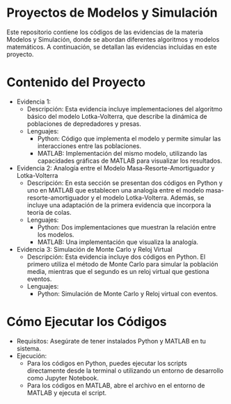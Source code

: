 # Proyectos de Modelos y Simulación

Este repositorio contiene los códigos de las evidencias de la materia Modelos y Simulación, donde se abordan diferentes algoritmos y modelos matemáticos. A continuación, se detallan las evidencias incluidas en este proyecto.

# Contenido del Proyecto

- Evidencia 1:
  - Descripción: Esta evidencia incluye implementaciones del algoritmo básico del modelo Lotka-Volterra, que describe la dinámica de poblaciones de depredadores y presas.
  - Lenguajes:
    - Python: Código que implementa el modelo y permite simular las interacciones entre las poblaciones.
    - MATLAB: Implementación del mismo modelo, utilizando las capacidades gráficas de MATLAB para visualizar los resultados.
- Evidencia 2: Analogía entre el Modelo Masa-Resorte-Amortiguador y Lotka-Volterra
  - Descripción: En esta sección se presentan dos códigos en Python y uno en MATLAB que establecen una analogía entre el modelo masa-resorte-amortiguador y el modelo Lotka-Volterra. Además, se incluye una adaptación de la primera evidencia que incorpora la teoría de colas.
  - Lenguajes:
    - Python: Dos implementaciones que muestran la relación entre los modelos.
    - MATLAB: Una implementación que visualiza la analogía.
- Evidencia 3: Simulación de Monte Carlo y Reloj Virtual
  - Descripción: Esta evidencia incluye dos códigos en Python. El primero utiliza el método de Monte Carlo para simular la población media, mientras que el segundo es un reloj virtual que gestiona eventos.
  - Lenguajes:
    - Python: Simulación de Monte Carlo y Reloj virtual con eventos.

# Cómo Ejecutar los Códigos

- Requisitos: Asegúrate de tener instalados Python y MATLAB en tu sistema.
- Ejecución:
  - Para los códigos en Python, puedes ejecutar los scripts directamente desde la terminal o utilizando un entorno de desarrollo como Jupyter Notebook.
  - Para los códigos en MATLAB, abre el archivo en el entorno de MATLAB y ejecuta el script.
